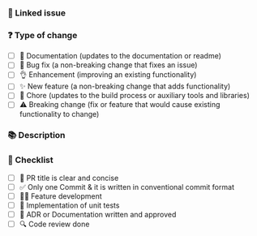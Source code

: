 <!---
This is the Pull Request Template for the project.

The template guides contributors to provide necessary information about their changes. This ensures that the changes are understood and can be reviewed effectively.

The template includes several sections:

- The PR title section instructs contributors to follow the conventional commits style (https://conventionalcommits.org) for the PR title.
- The Linked issue section asks contributors to link any related issues.
- The Type of change section asks contributors to categorize their change (documentation, bug fix, enhancement, new feature, chore, breaking change).
- The Description section asks contributors to provide details about their changes, the reason for the changes, and the issue the changes resolve.
- The Checklist section provides a list of tasks that should be completed before the PR is submitted. This includes ensuring the PR title is clear and concise, the commit follows the conventional commit format, the feature has been developed, unit tests have been implemented, any necessary documentation or ADRs have been written and approved, and a code review has been done.
-->

### 🔗 Linked issue

<!-- Please ensure there is an open issue and mention its number as #123 -->

### ❓ Type of change

<!-- What types of changes does your code introduce? Put an `x` in all the boxes that apply. -->

- [ ] 📖 Documentation (updates to the documentation or readme)
- [ ] 🐞 Bug fix (a non-breaking change that fixes an issue)
- [ ] 👌 Enhancement (improving an existing functionality)
- [ ] ✨ New feature (a non-breaking change that adds functionality)
- [ ] 🧹 Chore (updates to the build process or auxiliary tools and libraries)
- [ ] ⚠️ Breaking change (fix or feature that would cause existing functionality to change)

### 📚 Description

<!-- Describe your changes in detail -->
<!-- Why is this change required? What problem does it solve? -->
<!-- If it resolves an open issue, please link to the issue here. For example "Resolves #1337" -->

### 📝 Checklist

<!-- Put an `x` in all the boxes that apply. -->
<!-- If your change requires a documentation PR, please link it appropriately -->
<!-- If you're unsure about any of these, don't hesitate to ask. We're here to help! -->

- [ ] 🎯 PR title is clear and concise
- [ ] ✅ Only one Commit & it is written in conventional commit format
- [ ] 👨‍💻 Feature development
- [ ] 🧪 Implementation of unit tests
- [ ] 📄 ADR or Documentation  written and approved
- [ ] 🔍 Code review done